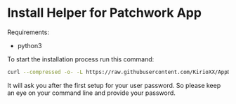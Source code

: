 # Install Helper for Patchwork App

Requirements:
* python3

To start the installation process run this command:
```sh
curl --compressed -o- -L https://raw.githubusercontent.com/KirioXX/AppDepInstaller/main/main.sh | bash
```

It will ask you after the first setup for your user password.
So please keep an eye on your command line and provide your password.

